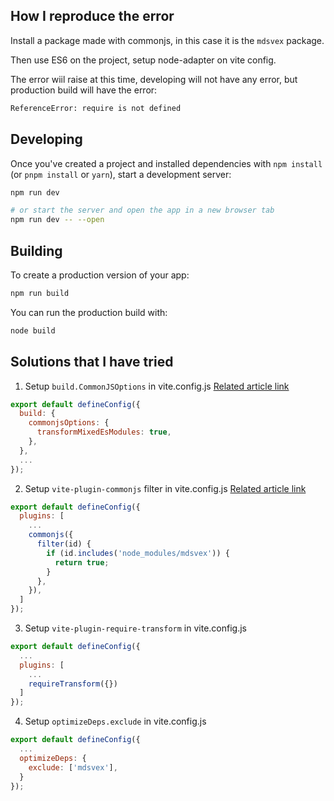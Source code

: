## How I reproduce the error
Install a package made with commonjs, in this case it is the `mdsvex` package.

Then use ES6 on the project, setup node-adapter on vite config.

The error wiil raise at this time, developing will not have any error, but production build will have the error:
```bash
ReferenceError: require is not defined
```

## Developing

Once you've created a project and installed dependencies with `npm install` (or `pnpm install` or `yarn`), start a development server:

```bash
npm run dev

# or start the server and open the app in a new browser tab
npm run dev -- --open
```

## Building

To create a production version of your app:

```bash
npm run build
```

You can run the production build with:
```bash
node build
```

## Solutions that I have tried
1. Setup `build.CommonJSOptions` in vite.config.js
[Related article link](https://blog.csdn.net/weixin_41645458/article/details/126952304)
```js
export default defineConfig({
  build: {
    commonjsOptions: {
      transformMixedEsModules: true,
    },
  },
  ...
});
```

2. Setup `vite-plugin-commonjs` filter in vite.config.js
[Related article link](https://stackoverflow.com/questions/76702410/uncaught-referenceerror-require-is-not-defined-in-vitejs)
```js
export default defineConfig({
  plugins: [
    ...
    commonjs({
      filter(id) {
        if (id.includes('node_modules/mdsvex')) {
          return true;
        }
      },
    }),
  ]
});

```

3. Setup `vite-plugin-require-transform` in vite.config.js

```js
export default defineConfig({
  ...
  plugins: [
    ...
    requireTransform({})
  ]
});

```

4. Setup `optimizeDeps.exclude` in vite.config.js
```js
export default defineConfig({
  ...
  optimizeDeps: {
    exclude: ['mdsvex'],
  }
});

```